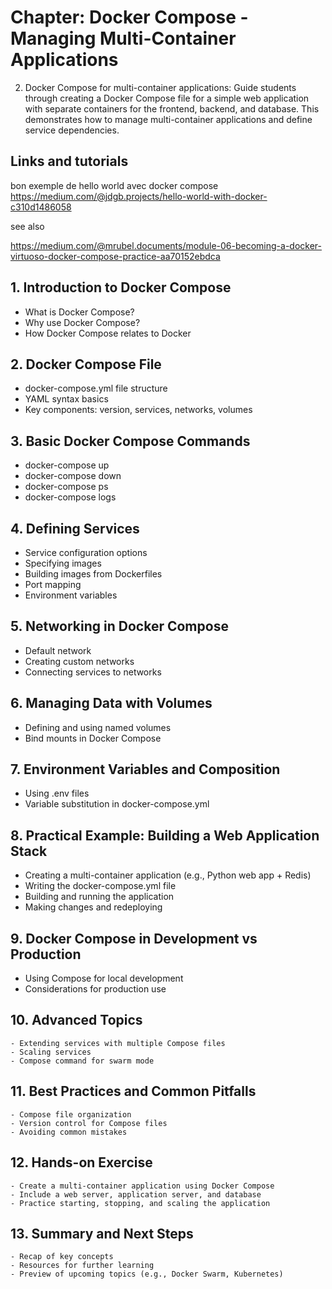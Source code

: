 
# Chapter: Docker Compose - Managing Multi-Container Applications

2. Docker Compose for multi-container applications:
Guide students through creating a Docker Compose file for a simple web application with separate containers for the frontend, backend, and database. This demonstrates how to manage multi-container applications and define service dependencies.

## Links and tutorials

bon exemple de hello world avec docker compose
<https://medium.com/@jdgb.projects/hello-world-with-docker-c310d1486058>

see also

<https://medium.com/@mrubel.documents/module-06-becoming-a-docker-virtuoso-docker-compose-practice-aa70152ebdca>

## 1. Introduction to Docker Compose

- What is Docker Compose?
- Why use Docker Compose?
- How Docker Compose relates to Docker

## 2. Docker Compose File

- docker-compose.yml file structure
- YAML syntax basics
- Key components: version, services, networks, volumes

## 3. Basic Docker Compose Commands

- docker-compose up
- docker-compose down
- docker-compose ps
- docker-compose logs

## 4. Defining Services

- Service configuration options
- Specifying images
- Building images from Dockerfiles
- Port mapping
- Environment variables

## 5. Networking in Docker Compose

- Default network
- Creating custom networks
- Connecting services to networks

## 6. Managing Data with Volumes

- Defining and using named volumes
- Bind mounts in Docker Compose

## 7. Environment Variables and Composition

- Using .env files
- Variable substitution in docker-compose.yml

## 8. Practical Example: Building a Web Application Stack

- Creating a multi-container application (e.g., Python web app + Redis)
- Writing the docker-compose.yml file
- Building and running the application
- Making changes and redeploying

## 9. Docker Compose in Development vs Production

- Using Compose for local development
- Considerations for production use

## 10. Advanced Topics

    - Extending services with multiple Compose files
    - Scaling services
    - Compose command for swarm mode

## 11. Best Practices and Common Pitfalls

    - Compose file organization
    - Version control for Compose files
    - Avoiding common mistakes

## 12. Hands-on Exercise

    - Create a multi-container application using Docker Compose
    - Include a web server, application server, and database
    - Practice starting, stopping, and scaling the application

## 13. Summary and Next Steps

    - Recap of key concepts
    - Resources for further learning
    - Preview of upcoming topics (e.g., Docker Swarm, Kubernetes)
